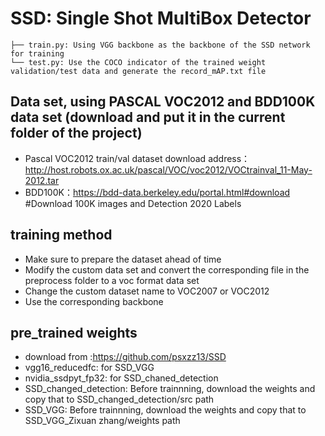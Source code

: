 # SSD: Single Shot MultiBox Detector
``` 
├── train.py: Using VGG backbone as the backbone of the SSD network for training  
└── test.py: Use the COCO indicator of the trained weight validation/test data and generate the record_mAP.txt file
```
## Data set, using PASCAL VOC2012 and BDD100K data set (download and put it in the current folder of the project)
* Pascal VOC2012 train/val dataset download address：http://host.robots.ox.ac.uk/pascal/VOC/voc2012/VOCtrainval_11-May-2012.tar
* BDD100K：https://bdd-data.berkeley.edu/portal.html#download #Download 100K images and Detection 2020 Labels


## training method
* Make sure to prepare the dataset ahead of time
* Modify the custom data set and convert the corresponding file in the preprocess folder to a voc format data set
* Change the custom dataset name to VOC2007 or VOC2012
* Use the corresponding backbone

## pre_trained weights

* download from :https://github.com/psxzz13/SSD
* vgg16_reducedfc: for SSD_VGG
* nvidia_ssdpyt_fp32: for SSD_chaned_detection
* SSD_changed_detection: Before trainnning, download the weights and copy that to SSD_changed_detection/src path
* SSD_VGG: Before trainnning, download the weights and copy that to SSD_VGG_Zixuan zhang/weights path
